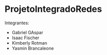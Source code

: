 # ProjetoIntegradoRedes

Integrantes:
- Gabriel GAspar
- Isaac Fischer
- Kimberly Rotman
- Yasmin Brancaleone
